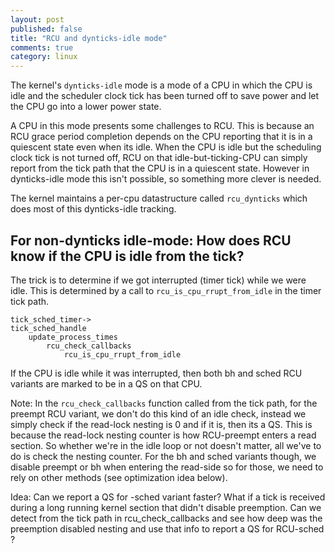 ```yaml
---
layout: post
published: false
title: "RCU and dynticks-idle mode"
comments: true
category: linux
---
```

The kernel's `dynticks-idle` mode is a mode of a CPU in which the CPU is idle
and the scheduler clock tick has been turned off to save power and let the CPU
go into a lower power state.

A CPU in this mode presents some challenges to RCU. This is because an RCU
grace period completion depends on the CPU reporting that it is in a quiescent
state even when its idle. When the CPU is idle but the scheduling clock tick is
not turned off, RCU on that idle-but-ticking-CPU can simply report from the
tick path that the CPU is in a quiescent state. However in dynticks-idle mode
this isn't possible, so something more clever is needed.

The kernel maintains a per-cpu datastructure called `rcu_dynticks` which does
most of this dynticks-idle tracking.

For non-dynticks idle-mode: How does RCU know if the CPU is idle from the tick?
---------------------------------
The trick is to determine if we got interrupted (timer tick) while we were
idle. This is determined by a call to `rcu_is_cpu_rrupt_from_idle` in the timer
tick path.
```
tick_sched_timer->
tick_sched_handle
	update_process_times
		rcu_check_callbacks
			rcu_is_cpu_rrupt_from_idle
```

If the CPU is idle while it was interrupted, then both bh and sched RCU
variants are marked to be in a QS on that CPU.

Note: In the `rcu_check_callbacks` function called from the tick path, for the
preempt RCU variant, we don't do this kind of an idle check, instead we simply
check if the read-lock nesting is 0 and if it is, then its a QS. This is
because the read-lock nesting counter is how RCU-preempt enters a read section.
So whether we're in the idle loop or not doesn't matter, all we've to do is
check the nesting counter. For the bh and sched variants though, we disable
preempt or bh when entering the read-side so for those, we need to rely on
other methods (see optimization idea below).

Idea: Can we report a QS for -sched variant faster?  What if a tick is received
during a long running kernel section that didn't disable preemption. Can we
detect from the tick path in rcu_check_callbacks and see how deep was the
preemption disabled nesting and use that info to report a QS for RCU-sched ?


